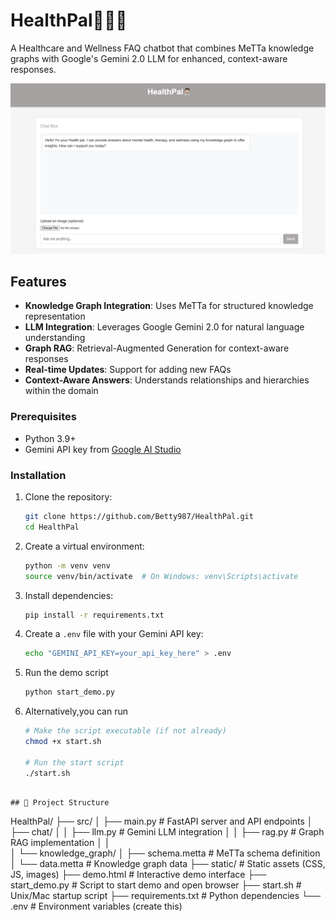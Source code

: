 # HealthPal👨🏻‍⚕️

A Healthcare and Wellness FAQ chatbot that combines MeTTa knowledge graphs with Google's Gemini 2.0 LLM for enhanced, context-aware responses.

![index Preview](./assets/frontpage.png)  


##  Features

- **Knowledge Graph Integration**: Uses MeTTa for structured knowledge representation
- **LLM Integration**: Leverages Google Gemini 2.0 for natural language understanding
- **Graph RAG**: Retrieval-Augmented Generation for context-aware responses
- **Real-time Updates**: Support for adding new FAQs
- **Context-Aware Answers**: Understands relationships and hierarchies within the domain

### Prerequisites

- Python 3.9+
- Gemini API key from [Google AI Studio](https://ai.google.dev/)

### Installation

1. Clone the repository:
   ```bash
   git clone https://github.com/Betty987/HealthPal.git
   cd HealthPal
   ```

2. Create a virtual environment:
   ```bash
   python -m venv venv
   source venv/bin/activate  # On Windows: venv\Scripts\activate
   ```

3. Install dependencies:
   ```bash
   pip install -r requirements.txt
   ```

4. Create a `.env` file with your Gemini API key:
   ```bash
   echo "GEMINI_API_KEY=your_api_key_here" > .env
   ```
5. Run the demo script
    ```bash
   python start_demo.py
   ```
6. Alternatively,you can run
    ```bash
    # Make the script executable (if not already)
    chmod +x start.sh

    # Run the start script
    ./start.sh
```

## 📁 Project Structure

```
HealthPal/
├── src/
│   ├── main.py                 # FastAPI server and API endpoints
│   ├── chat/
│   │   ├── llm.py              # Gemini LLM integration
│   │   ├── rag.py              # Graph RAG implementation
│   │   
│   └── knowledge_graph/
│       ├── schema.metta        # MeTTa schema definition
│       └── data.metta          # Knowledge graph data
├── static/                     # Static assets (CSS, JS, images)
├── demo.html                   # Interactive demo interface
├── start_demo.py               # Script to start demo and open browser
├── start.sh                    # Unix/Mac startup script
├── requirements.txt            # Python dependencies
└── .env                        # Environment variables (create this)
```